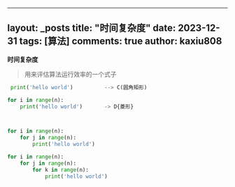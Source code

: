 
---
layout: _posts
title: "时间复杂度"
date:   2023-12-31
tags: [算法]
comments: true
author: kaxiu808  
--- 
**时间复杂度**
> 用来评估算法运行效率的一个式子

```python
 print('hello world')          --> C(圆角矩形)
```                  
```python
for i in range(n):
	print('hello world')       -> D{菱形}
```

```python

```

```python

```

```python
for i in range(n):
	for j in range(n):
		print('hello world')
```

```python
for i in range(n):
	for j in range(n):
		for k in range(n):
			print('hello world')
```




<!--stackedit_data:
eyJoaXN0b3J5IjpbMTgyODk0MjMxMCwtMTg0NzY1NDUxMSwtNT
g0NTI5NzIzLC01NzE5MDQwODNdfQ==
-->